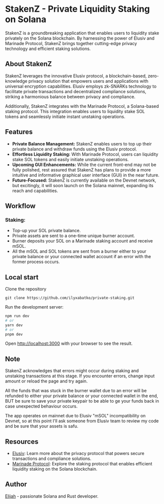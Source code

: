 # StakenZ - Private Liquidity Staking on Solana

StakenZ is a groundbreaking application that enables users to liquidity stake privately on the Solana blockchain. By harnessing the power of Elusiv and Marinade Protocol, StakenZ brings together cutting-edge privacy technology and efficient staking solutions.

## About StakenZ

StakenZ leverages the innovative Elusiv protocol, a blockchain-based, zero-knowledge privacy solution that empowers users and applications with universal encryption capabilities. Elusiv employs zk-SNARKs technology to facilitate private transactions and decentralized compliance solutions, striking a harmonious balance between privacy and compliance.

Additionally, StakenZ integrates with the Marinade Protocol, a Solana-based staking protocol. This integration enables users to liquidity stake SOL tokens and seamlessly initiate instant unstaking operations.

## Features

- **Private Balance Management:** StakenZ enables users to top up their private balance and withdraw funds using the Elusiv protocol.
- **Effortless Liquidity Staking:** With Marinade Protocol, users can liquidity stake SOL tokens and easily initiate unstaking operations.
- **Upcoming GUI Enhancements:** While the current front-end may not be fully polished, rest assured that StakenZ has plans to provide a more intuitive and informative graphical user interface (GUI) in the near future.
- **Future-Focused:** StakenZ is currently available on the Devnet network, but excitingly, it will soon launch on the Solana mainnet, expanding its reach and capabilities.

## Workflow

### Staking: 
- Top-up your SOL private balance.
- Private assets are sent to a one-time unique burner account.
- Burner deposits your SOL on a Marinade staking account and receive mSOL.
- All the mSOL and SOL tokens are sent from a burner either to your private balance or your connected wallet account if an error with the former process occurs.

## Local start

Clone the repository

`git clone https://github.com/ilyxabatko/private-staking.git`

Run the development server:

```bash
npm run dev
# or
yarn dev
# or
pnpm dev
```

Open [http://localhost:3000](http://localhost:3000) with your browser to see the result.

## Note

StakenZ acknowledges that errors might occur during staking and unstaking transactions at this stage. If you encounter errors, change input amount or reload the page and try again. 

All the funds that was stuck in the burner wallet due to an error will be refunded to either your private balance or your connected wallet in the end, BUT be sure to save your private keypair to be able to ge your funds back in case unexpected behaviour occurs. 

The app operates on mainnet due to Elusiv "mSOL" incompatibility on Devnet, so at this point I'll ask someone from Elusiv team to review my code and be sure that your assets is safu.

## Resources

- [Elusiv](https://elusiv.io/): Learn more about the privacy protocol that powers secure transactions and compliance solutions.
- [Marinade Protocol](https://marinade.finance/): Explore the staking protocol that enables efficient liquidity staking on the Solana blockchain.


## Author

[Elijah](https://twitter.com/elijahbrnv) - passionate Solana and Rust developer.